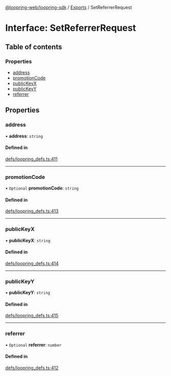 [@loopring-web/loopring-sdk](../README.md) / [Exports](../modules.md) / SetReferrerRequest

# Interface: SetReferrerRequest

## Table of contents

### Properties

- [address](SetReferrerRequest.md#address)
- [promotionCode](SetReferrerRequest.md#promotioncode)
- [publicKeyX](SetReferrerRequest.md#publickeyx)
- [publicKeyY](SetReferrerRequest.md#publickeyy)
- [referrer](SetReferrerRequest.md#referrer)

## Properties

### address

• **address**: `string`

#### Defined in

[defs/loopring_defs.ts:411](https://github.com/Loopring/loopring_sdk/blob/1b21a8d/src/defs/loopring_defs.ts#L411)

___

### promotionCode

• `Optional` **promotionCode**: `string`

#### Defined in

[defs/loopring_defs.ts:413](https://github.com/Loopring/loopring_sdk/blob/1b21a8d/src/defs/loopring_defs.ts#L413)

___

### publicKeyX

• **publicKeyX**: `string`

#### Defined in

[defs/loopring_defs.ts:414](https://github.com/Loopring/loopring_sdk/blob/1b21a8d/src/defs/loopring_defs.ts#L414)

___

### publicKeyY

• **publicKeyY**: `string`

#### Defined in

[defs/loopring_defs.ts:415](https://github.com/Loopring/loopring_sdk/blob/1b21a8d/src/defs/loopring_defs.ts#L415)

___

### referrer

• `Optional` **referrer**: `number`

#### Defined in

[defs/loopring_defs.ts:412](https://github.com/Loopring/loopring_sdk/blob/1b21a8d/src/defs/loopring_defs.ts#L412)

